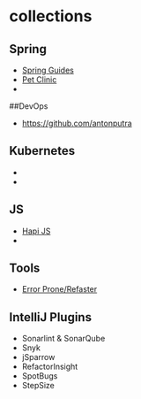 # collections

## Spring
- [Spring Guides](https://github.com/spring-guides)
- [Pet Clinic](https://spring-petclinic.github.io/)
- 

##DevOps
- https://github.com/antonputra

## Kubernetes
-
-

## JS
- [Hapi JS](https://hapi.dev/)
- 

## Tools
- [Error Prone/Refaster](https://errorprone.info/index)

## IntelliJ Plugins
- Sonarlint & SonarQube
- Snyk
- jSparrow
- RefactorInsight
- SpotBugs
- StepSize
